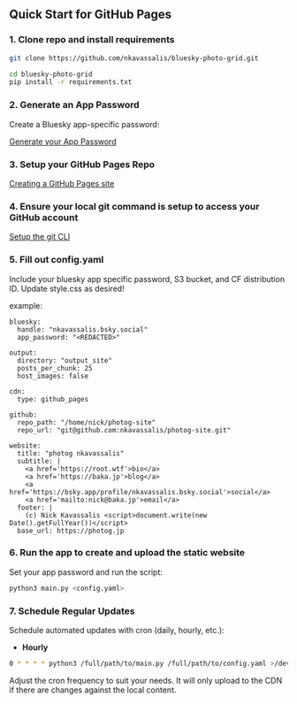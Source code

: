 ## Quick Start for GitHub Pages 

### 1. Clone repo and install requirements

```bash
git clone https://github.com/nkavassalis/bluesky-photo-grid.git

cd bluesky-photo-grid
pip install -r requirements.txt
```


### 2. Generate an App Password

Create a Bluesky app-specific password:

[Generate your App Password](https://bsky.app/settings/app-passwords)


### 3. Setup your GitHub Pages Repo

[Creating a GitHub Pages site](https://docs.github.com/en/pages/getting-started-with-github-pages/creating-a-github-pages-site)


### 4. Ensure your local git command is setup to access your GitHub account

[Setup the git CLI](https://docs.github.com/en/get-started/git-basics/set-up-git)

### 5. Fill out config.yaml

Include your bluesky app specific password, S3 bucket, and CF distribution ID. Update style.css as desired!

example:
```
bluesky:
  handle: "nkavassalis.bsky.social"
  app_password: "<REDACTED>"

output:
  directory: "output_site"
  posts_per_chunk: 25
  host_images: false

cdn:
  type: github_pages 

github:
  repo_path: "/home/nick/photog-site"
  repo_url: "git@github.com:nkavassalis/photog-site.git"

website:
  title: "photog nkavassalis"
  subtitle: |
    <a href='https://root.wtf'>bio</a>
    <a href='https://baka.jp'>blog</a>
    <a href='https://bsky.app/profile/nkavassalis.bsky.social'>social</a>
    <a href='mailto:nick@baka.jp'>email</a>
  footer: |
    (c) Nick Kavassalis <script>document.write(new Date().getFullYear())</script>
  base_url: https://photog.jp
```


### 6. Run the app to create and upload the static website

Set your app password and run the script:

```bash
python3 main.py <config.yaml>
```


### 7. Schedule Regular Updates

Schedule automated updates with cron (daily, hourly, etc.):

* **Hourly**

```bash
0 * * * * python3 /full/path/to/main.py /full/path/to/config.yaml >/dev/null 2>&1
```

Adjust the cron frequency to suit your needs. It will only upload to the CDN if there are changes against the local content.


